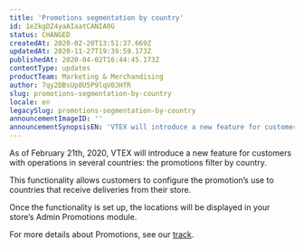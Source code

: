 ```yaml
---
title: 'Promotions segmentation by country'
id: 1e2kgDZ4yaAIaatCANIA0G
status: CHANGED
createdAt: 2020-02-20T13:51:37.669Z
updatedAt: 2020-11-27T19:39:59.173Z
publishedAt: 2020-04-02T16:44:45.173Z
contentType: updates
productTeam: Marketing & Merchandising
author: 7qy2DBsUp8U5P9lqV0JHfR
slug: promotions-segmentation-by-country
locale: en
legacySlug: promotions-segmentation-by-country
announcementImageID: ''
announcementSynopsisEN: 'VTEX will introduce a new feature for customers with operations in several countries: the promotions filter by country.'
---
```


As of February 21th, 2020, VTEX will introduce a new feature for customers with operations in several countries: the promotions filter by country.

This functionality allows customers to configure the promotion’s use to countries that receive deliveries from their store.

Once the functionality is set up, the locations will be displayed in your store’s Admin Promotions module.

For more details about Promotions, see our [track](https://help.vtex.com/en/tracks/promocoes--6asfF1vFYiZgTQtOzwJchR/2a2D0K85Ahvs4hLnL3Ag7N).
